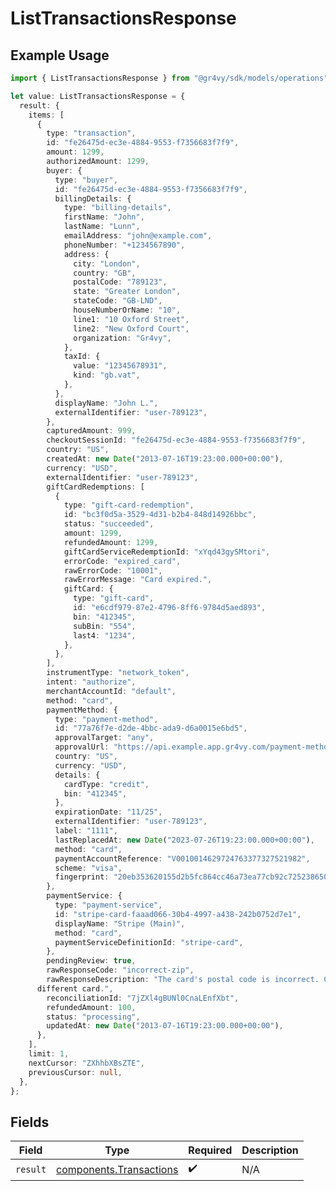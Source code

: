 # ListTransactionsResponse

## Example Usage

```typescript
import { ListTransactionsResponse } from "@gr4vy/sdk/models/operations";

let value: ListTransactionsResponse = {
  result: {
    items: [
      {
        type: "transaction",
        id: "fe26475d-ec3e-4884-9553-f7356683f7f9",
        amount: 1299,
        authorizedAmount: 1299,
        buyer: {
          type: "buyer",
          id: "fe26475d-ec3e-4884-9553-f7356683f7f9",
          billingDetails: {
            type: "billing-details",
            firstName: "John",
            lastName: "Lunn",
            emailAddress: "john@example.com",
            phoneNumber: "+1234567890",
            address: {
              city: "London",
              country: "GB",
              postalCode: "789123",
              state: "Greater London",
              stateCode: "GB-LND",
              houseNumberOrName: "10",
              line1: "10 Oxford Street",
              line2: "New Oxford Court",
              organization: "Gr4vy",
            },
            taxId: {
              value: "12345678931",
              kind: "gb.vat",
            },
          },
          displayName: "John L.",
          externalIdentifier: "user-789123",
        },
        capturedAmount: 999,
        checkoutSessionId: "fe26475d-ec3e-4884-9553-f7356683f7f9",
        country: "US",
        createdAt: new Date("2013-07-16T19:23:00.000+00:00"),
        currency: "USD",
        externalIdentifier: "user-789123",
        giftCardRedemptions: [
          {
            type: "gift-card-redemption",
            id: "bc3f0d5a-3529-4d31-b2b4-848d14926bbc",
            status: "succeeded",
            amount: 1299,
            refundedAmount: 1299,
            giftCardServiceRedemptionId: "xYqd43gySMtori",
            errorCode: "expired_card",
            rawErrorCode: "10001",
            rawErrorMessage: "Card expired.",
            giftCard: {
              type: "gift-card",
              id: "e6cdf979-87e2-4796-8ff6-9784d5aed893",
              bin: "412345",
              subBin: "554",
              last4: "1234",
            },
          },
        ],
        instrumentType: "network_token",
        intent: "authorize",
        merchantAccountId: "default",
        method: "card",
        paymentMethod: {
          type: "payment-method",
          id: "77a76f7e-d2de-4bbc-ada9-d6a0015e6bd5",
          approvalTarget: "any",
          approvalUrl: "https://api.example.app.gr4vy.com/payment-methods/ffc88ec9-e1ee-45ba-993d-b5902c3b2a8c/approve",
          country: "US",
          currency: "USD",
          details: {
            cardType: "credit",
            bin: "412345",
          },
          expirationDate: "11/25",
          externalIdentifier: "user-789123",
          label: "1111",
          lastReplacedAt: new Date("2023-07-26T19:23:00.000+00:00"),
          method: "card",
          paymentAccountReference: "V0010014629724763377327521982",
          scheme: "visa",
          fingerprint: "20eb353620155d2b5fc864cc46a73ea77cb92c725238650839da1813fa987a17",
        },
        paymentService: {
          type: "payment-service",
          id: "stripe-card-faaad066-30b4-4997-a438-242b0752d7e1",
          displayName: "Stripe (Main)",
          method: "card",
          paymentServiceDefinitionId: "stripe-card",
        },
        pendingReview: true,
        rawResponseCode: "incorrect-zip",
        rawResponseDescription: "The card's postal code is incorrect. Check the card's postal code or use a
      different card.",
        reconciliationId: "7jZXl4gBUNl0CnaLEnfXbt",
        refundedAmount: 100,
        status: "processing",
        updatedAt: new Date("2013-07-16T19:23:00.000+00:00"),
      },
    ],
    limit: 1,
    nextCursor: "ZXhhbXBsZTE",
    previousCursor: null,
  },
};
```

## Fields

| Field                                                              | Type                                                               | Required                                                           | Description                                                        |
| ------------------------------------------------------------------ | ------------------------------------------------------------------ | ------------------------------------------------------------------ | ------------------------------------------------------------------ |
| `result`                                                           | [components.Transactions](../../models/components/transactions.md) | :heavy_check_mark:                                                 | N/A                                                                |
